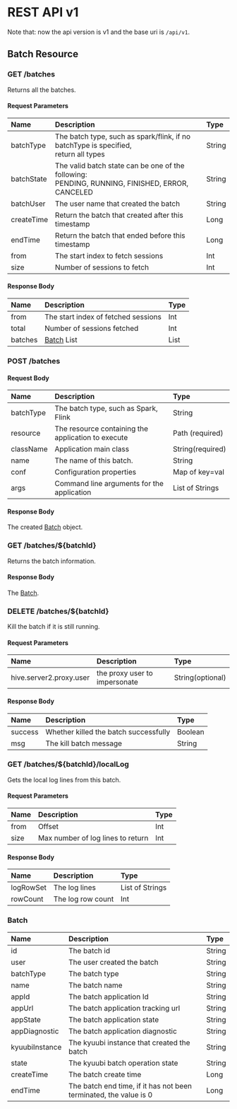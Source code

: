 <!--
 - Licensed to the Apache Software Foundation (ASF) under one or more
 - contributor license agreements.  See the NOTICE file distributed with
 - this work for additional information regarding copyright ownership.
 - The ASF licenses this file to You under the Apache License, Version 2.0
 - (the "License"); you may not use this file except in compliance with
 - the License.  You may obtain a copy of the License at
 -
 -   http://www.apache.org/licenses/LICENSE-2.0
 -
 - Unless required by applicable law or agreed to in writing, software
 - distributed under the License is distributed on an "AS IS" BASIS,
 - WITHOUT WARRANTIES OR CONDITIONS OF ANY KIND, either express or implied.
 - See the License for the specific language governing permissions and
 - limitations under the License.
 -->

# REST API v1

Note that: now the api version is v1 and the base uri is `/api/v1`.

## Batch Resource

### GET /batches

Returns all the batches.

#### Request Parameters

| Name       | Description                                                                                             | Type   |
| :--------- |:--------------------------------------------------------------------------------------------------------| :----- |
| batchType  | The batch type, such as spark/flink, if no batchType is specified,<br/> return all types                | String |
| batchState | The valid batch state can be one of the following:<br/> PENDING, RUNNING, FINISHED, ERROR, CANCELED     | String |
| batchUser  | The user name that created the batch                                                                    | String |
| createTime | Return the batch that created after this timestamp                                                      | Long   |
| endTime    | Return the batch that ended before this timestamp                                                       | Long   |
| from       | The start index to fetch sessions                                                                       | Int    |
| size       | Number of sessions to fetch                                                                             | Int    |

#### Response Body

| Name    | Description                         | Type |
| :------ | :---------------------------------- | :--- |
| from    | The start index of fetched sessions | Int  |
| total   | Number of sessions fetched          | Int  |
| batches | [Batch](#batch) List                | List |

### POST /batches

#### Request Body

| Name      | Description                                        | Type             |
| :-------- |:---------------------------------------------------|:-----------------|
| batchType | The batch type, such as Spark, Flink               | String           |
| resource  | The resource containing the application to execute | Path (required)  |
| className | Application main class                             | String(required) |
| name      | The name of this batch.                            | String           |
| conf      | Configuration properties                           | Map of key=val   |
| args      | Command line arguments for the application         | List of Strings  |


#### Response Body

The created [Batch](#batch) object.

### GET /batches/${batchId}

Returns the batch information.

#### Response Body

The [Batch](#batch).

### DELETE /batches/${batchId}

Kill the batch if it is still running.

#### Request Parameters

| Name                    | Description                   | Type             |
| :---------------------- | :---------------------------- | :--------------- |
| hive.server2.proxy.user | the proxy user to impersonate | String(optional) |

#### Response Body

| Name    | Description                           | Type    |
| :------ |:--------------------------------------| :------ |
| success | Whether killed the batch successfully | Boolean |
| msg     | The kill batch message                | String  |

### GET /batches/${batchId}/localLog

Gets the local log lines from this batch.

#### Request Parameters

| Name | Description                       | Type |
| :--- | :-------------------------------- | :--- |
| from | Offset                            | Int  |
| size | Max number of log lines to return | Int  |

#### Response Body

| Name      | Description       | Type            |
| :-------- | :---------------- |:----------------|
| logRowSet | The log lines     | List of Strings |
| rowCount  | The log row count | Int             |

### Batch

| Name           | Description                                                       | Type   |
| :------------- |:------------------------------------------------------------------| :----- |
| id             | The batch id                                                      | String |
| user           | The user created the batch                                        | String |
| batchType      | The batch type                                                    | String |
| name           | The batch name                                                    | String |
| appId          | The batch application Id                                          | String |
| appUrl         | The batch application tracking url                                | String |
| appState       | The batch application state                                       | String |
| appDiagnostic  | The batch application diagnostic                                  | String |
| kyuubiInstance | The kyuubi instance that created the batch                        | String |
| state          | The kyuubi batch operation state                                  | String |
| createTime     | The batch create time                                             | Long   |
| endTime        | The batch end time, if it has not been terminated, the value is 0 | Long   |
